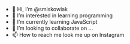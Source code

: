 - 👋 Hi, I’m @smiskowiak
- 👀 I’m interested in learning programming
- 🌱 I’m currently learning JavaScript
- 💞️ I’m looking to collaborate on ...
- 📫 How to reach me look me up on Instagram

<!---
smiskowiak/smiskowiak is a ✨ special ✨ repository because its `README.md` (this file) appears on your GitHub profile.
You can click the Preview link to take a look at your changes.
--->
